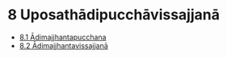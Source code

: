 # 8 Uposathādipucchāvissajjanā

* [8.1 Ādimajjhantapucchana](8/8.1.md)
* [8.2 Ādimajjhantavissajjanā](8/8.2.md)
